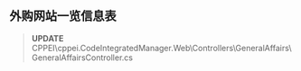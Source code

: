 ## 外购网站一览信息表
> **UPDATE** CPPEI\cppei.CodeIntegratedManager.Web\Controllers\GeneralAffairs\GeneralAffairsController.cs

